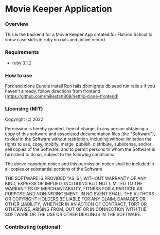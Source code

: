# Movie Keeper Application 

### Overview 
This is the backend for a Movie Keeper App created for Flatiron School to show case skills in ruby on rials and active record 


### Requirements
* ruby 3.1.2


### How to use 
Fork and clone 
Bundle install
Run rails db:migrate db:seed 
run rails s 
If you haven't already, follow directions from frontend [https://github.com/mikestah808/netflix-clone-frontend]

### Licensing (MIT)

Copyright (c) 2022

Permission is hereby granted, free of charge, to any person obtaining a copy
of this software and associated documentation files (the "Software"), to deal
in the Software without restriction, including without limitation the rights
to use, copy, modify, merge, publish, distribute, sublicense, and/or sell
copies of the Software, and to permit persons to whom the Software is
furnished to do so, subject to the following conditions:

The above copyright notice and this permission notice shall be included in
all copies or substantial portions of the Software.

THE SOFTWARE IS PROVIDED "AS IS", WITHOUT WARRANTY OF ANY KIND, EXPRESS OR
IMPLIED, INCLUDING BUT NOT LIMITED TO THE WARRANTIES OF MERCHANTABILITY,
FITNESS FOR A PARTICULAR PURPOSE AND NONINFRINGEMENT. IN NO EVENT SHALL THE
AUTHORS OR COPYRIGHT HOLDERS BE LIABLE FOR ANY CLAIM, DAMAGES OR OTHER
LIABILITY, WHETHER IN AN ACTION OF CONTRACT, TORT OR OTHERWISE, ARISING FROM,
OUT OF OR IN CONNECTION WITH THE SOFTWARE OR THE USE OR OTHER DEALINGS IN
THE SOFTWARE.

### Contributing (optional)
